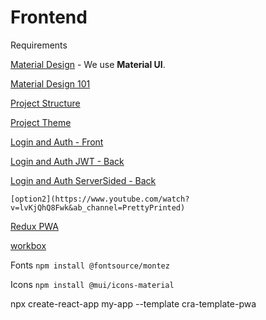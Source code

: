 # Frontend

Requirements

[Material Design](mui.com) - We use **Material UI**.

[Material Design 101](https://www.youtube.com/watch?v=Xoz31I1FuiY&ab_channel=JavaScriptMastery)

[Project Structure ](https://www.youtube.com/watch?v=MgKaxe9euI4&ab_channel=Grepsoft)

[Project Theme](https://www.youtube.com/watch?v=s-qYhDPpCl4&t=1s&ab_channel=Grepsoft)

[Login and Auth - Front](https://www.youtube.com/watch?v=ZSBZ4QrfETM&ab_channel=IndianCoders)

[Login and Auth JWT - Back](https://www.youtube.com/watch?v=8-W2O_R95Pk&ab_channel=4Geeks)

[Login and Auth ServerSided - Back	](https://www.youtube.com/watch?v=sBw0O5YTT4Q&ab_channel=DevGuyAhnaf)

    [option2](https://www.youtube.com/watch?v=lvKjQhQ8Fwk&ab_channel=PrettyPrinted)

[Redux PWA](https://www.youtube.com/watch?v=6kH9RpfIsws&ab_channel=GethylKurian)

   [ workbox](https://create-react-app.dev/docs/making-a-progressive-web-app/)

Fonts `npm install @fontsource/montez`

Icons `npm install @mui/icons-material`

npx create-react-app my-app --template cra-template-pwa
